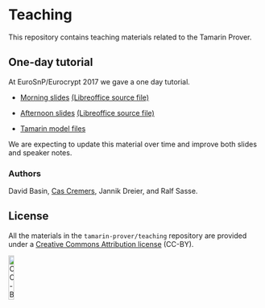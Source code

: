 # Teaching

This repository contains teaching materials related to the Tamarin Prover.

## One-day tutorial

At EuroSnP/Eurocrypt 2017 we gave a one day tutorial.

  * [Morning slides](Tamarin-Tutorial-morning.pdf)
    [(Libreoffice source file)](Tamarin-Tutorial-morning.odp) 

  * [Afternoon slides](Tamarin-Tutorial-afternoon.pdf)
    [(Libreoffice source file)](Tamarin-Tutorial-afternoon.odp) 
    
  * [Tamarin model files](tutorial-models)
  
We are expecting to update this material over time and improve both slides and speaker notes.

### Authors

David Basin, [Cas Cremers](https://www.cs.ox.ac.uk/people/cas.cremers/intro.html), Jannik Dreier, and Ralf Sasse.

## License

All the materials in the `tamarin-prover/teaching` repository are provided under a [Creative Commons Attribution license](https://creativecommons.org/licenses/by/4.0/) (CC-BY).

[<img src="http://mirrors.creativecommons.org/presskit/buttons/88x31/svg/by.svg" alt="CC-BY" width="15%">](https://creativecommons.org/licenses/by/4.0/)
